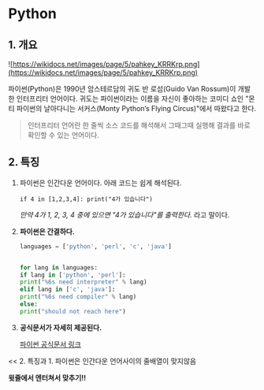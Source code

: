 # Python





## 1. 개요



![https://wikidocs.net/images/page/5/pahkey_KRRKrp.png](https://wikidocs.net/images/page/5/pahkey_KRRKrp.png)

파이썬(Python)은 1990년 암스테르담의 귀도 반 로섬(Guido Van Rossum)이 개발한 인터프리터 언어이다. 귀도는 파이썬이라는 이름을 자신이 좋아하는 코미디 쇼인 "몬티 파이썬의 날아다니는 서커스(Monty Python’s Flying Circus)"에서 따왔다고 한다.

> 인터프리터 언어란 한 줄씩 소스 코드를 해석해서 그때그때 실행해 결과를 바로 확인할 수 있는 언어이다.



## 2. 특징 



1. 파이썬은 인간다운 언어이다. 아래 코드는 쉽게 해석된다.

   `if 4 in [1,2,3,4]: print("4가 있습니다")`

   *만약 4가 1, 2, 3, 4 중에 있으면 "4가 있습니다"를 출력한다.* 라고 말이다.



  2. **파이썬은 간결하다.**

     ```python simple.py
     languages = ['python', 'perl', 'c', 'java']
     
     
     for lang in languages:
     if lang in ['python', 'perl']:
     print("%6s need interpreter" % lang)
     elif lang in ['c', 'java']:
     print("%6s need compiler" % lang)
     else:
     print("should not reach here")
     ```


 3. **공식문서가 자세히 제공된다.**

    [파이썬 공식문서 링크](https://docs.python.org/3/) 

    

<<  2. 특징과 1. 파이썬은 인간다운 언어사이의 줄배열이 맞지않음

**윗줄에서 엔터쳐서 맞추기!!**

